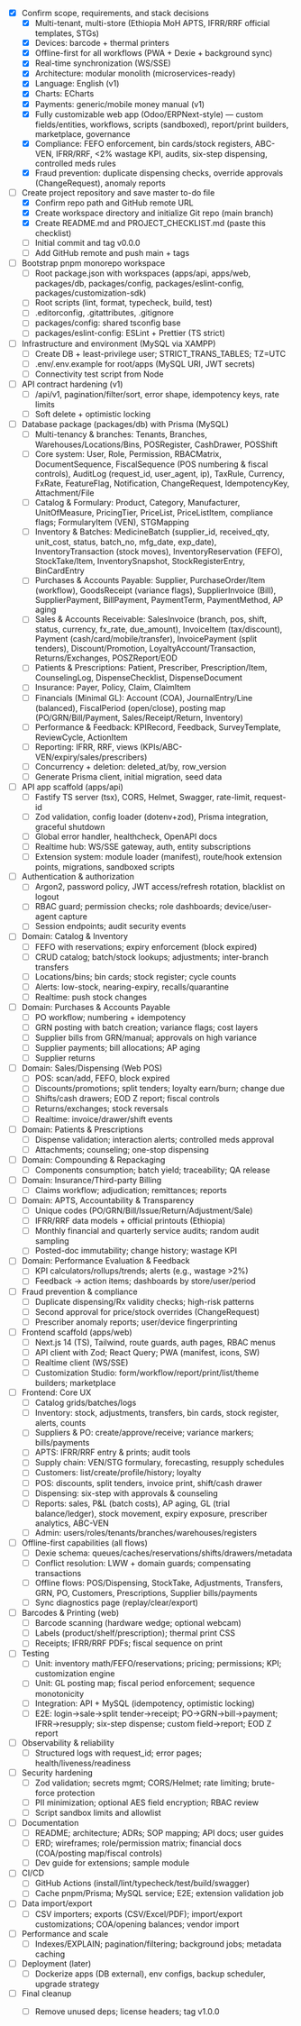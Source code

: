 ﻿- [x] Confirm scope, requirements, and stack decisions
  - [x] Multi-tenant, multi-store (Ethiopia MoH APTS, IFRR/RRF official templates, STGs)
  - [x] Devices: barcode + thermal printers
  - [x] Offline-first for all workflows (PWA + Dexie + background sync)
  - [x] Real-time synchronization (WS/SSE)
  - [x] Architecture: modular monolith (microservices-ready)
  - [x] Language: English (v1)
  - [x] Charts: ECharts
  - [x] Payments: generic/mobile money manual (v1)
  - [x] Fully customizable web app (Odoo/ERPNext-style) — custom fields/entities, workflows, scripts (sandboxed), report/print builders, marketplace, governance
  - [x] Compliance: FEFO enforcement, bin cards/stock registers, ABC-VEN, IFRR/RRF, <2% wastage KPI, audits, six-step dispensing, controlled meds rules
  - [x] Fraud prevention: duplicate dispensing checks, override approvals (ChangeRequest), anomaly reports
- [ ] Create project repository and save master to-do file
  - [x] Confirm repo path and GitHub remote URL
  - [x] Create workspace directory and initialize Git repo (main branch)
  - [x] Create README.md and PROJECT_CHECKLIST.md (paste this checklist)
  - [ ] Initial commit and tag v0.0.0
  - [ ] Add GitHub remote and push main + tags
- [ ] Bootstrap pnpm monorepo workspace
  - [ ] Root package.json with workspaces (apps/api, apps/web, packages/db, packages/config, packages/eslint-config, packages/customization-sdk)
  - [ ] Root scripts (lint, format, typecheck, build, test)
  - [ ] .editorconfig, .gitattributes, .gitignore
  - [ ] packages/config: shared tsconfig base
  - [ ] packages/eslint-config: ESLint + Prettier (TS strict)
- [ ] Infrastructure and environment (MySQL via XAMPP)
  - [ ] Create DB + least-privilege user; STRICT_TRANS_TABLES; TZ=UTC
  - [ ] .env/.env.example for root/apps (MySQL URI, JWT secrets)
  - [ ] Connectivity test script from Node
- [ ] API contract hardening (v1)
  - [ ] /api/v1, pagination/filter/sort, error shape, idempotency keys, rate limits
  - [ ] Soft delete + optimistic locking
- [ ] Database package (packages/db) with Prisma (MySQL)
  - [ ] Multi-tenancy & branches: Tenants, Branches, Warehouses/Locations/Bins, POSRegister, CashDrawer, POSShift
  - [ ] Core system: User, Role, Permission, RBACMatrix, DocumentSequence, FiscalSequence (POS numbering & fiscal controls), AuditLog (request_id, user_agent, ip), TaxRule, Currency, FxRate, FeatureFlag, Notification, ChangeRequest, IdempotencyKey, Attachment/File
  - [ ] Catalog & Formulary: Product, Category, Manufacturer, UnitOfMeasure, PricingTier, PriceList, PriceListItem, compliance flags; FormularyItem (VEN), STGMapping
  - [ ] Inventory & Batches: MedicineBatch (supplier_id, received_qty, unit_cost, status, batch_no, mfg_date, exp_date), InventoryTransaction (stock moves), InventoryReservation (FEFO), StockTake/Item, InventorySnapshot, StockRegisterEntry, BinCardEntry
  - [ ] Purchases & Accounts Payable: Supplier, PurchaseOrder/Item (workflow), GoodsReceipt (variance flags), SupplierInvoice (Bill), SupplierPayment, BillPayment, PaymentTerm, PaymentMethod, AP aging
  - [ ] Sales & Accounts Receivable: SalesInvoice (branch, pos, shift, status, currency, fx_rate, due_amount), InvoiceItem (tax/discount), Payment (cash/card/mobile/transfer), InvoicePayment (split tenders), Discount/Promotion, LoyaltyAccount/Transaction, Returns/Exchanges, POSZReport/EOD
  - [ ] Patients & Prescriptions: Patient, Prescriber, Prescription/Item, CounselingLog, DispenseChecklist, DispenseDocument
  - [ ] Insurance: Payer, Policy, Claim, ClaimItem
  - [ ] Financials (Minimal GL): Account (COA), JournalEntry/Line (balanced), FiscalPeriod (open/close), posting map (PO/GRN/Bill/Payment, Sales/Receipt/Return, Inventory)
  - [ ] Performance & Feedback: KPIRecord, Feedback, SurveyTemplate, ReviewCycle, ActionItem
  - [ ] Reporting: IFRR, RRF, views (KPIs/ABC-VEN/expiry/sales/prescribers)
  - [ ] Concurrency + deletion: deleted_at/by, row_version
  - [ ] Generate Prisma client, initial migration, seed data
- [ ] API app scaffold (apps/api)
  - [ ] Fastify TS server (tsx), CORS, Helmet, Swagger, rate-limit, request-id
  - [ ] Zod validation, config loader (dotenv+zod), Prisma integration, graceful shutdown
  - [ ] Global error handler, healthcheck, OpenAPI docs
  - [ ] Realtime hub: WS/SSE gateway, auth, entity subscriptions
  - [ ] Extension system: module loader (manifest), route/hook extension points, migrations, sandboxed scripts
- [ ] Authentication & authorization
  - [ ] Argon2, password policy, JWT access/refresh rotation, blacklist on logout
  - [ ] RBAC guard; permission checks; role dashboards; device/user-agent capture
  - [ ] Session endpoints; audit security events
- [ ] Domain: Catalog & Inventory
  - [ ] FEFO with reservations; expiry enforcement (block expired)
  - [ ] CRUD catalog; batch/stock lookups; adjustments; inter-branch transfers
  - [ ] Locations/bins; bin cards; stock register; cycle counts
  - [ ] Alerts: low-stock, nearing-expiry, recalls/quarantine
  - [ ] Realtime: push stock changes
- [ ] Domain: Purchases & Accounts Payable
  - [ ] PO workflow; numbering + idempotency
  - [ ] GRN posting with batch creation; variance flags; cost layers
  - [ ] Supplier bills from GRN/manual; approvals on high variance
  - [ ] Supplier payments; bill allocations; AP aging
  - [ ] Supplier returns
- [ ] Domain: Sales/Dispensing (Web POS)
  - [ ] POS: scan/add, FEFO, block expired
  - [ ] Discounts/promotions; split tenders; loyalty earn/burn; change due
  - [ ] Shifts/cash drawers; EOD Z report; fiscal controls
  - [ ] Returns/exchanges; stock reversals
  - [ ] Realtime: invoice/drawer/shift events
- [ ] Domain: Patients & Prescriptions
  - [ ] Dispense validation; interaction alerts; controlled meds approval
  - [ ] Attachments; counseling; one-stop dispensing
- [ ] Domain: Compounding & Repackaging
  - [ ] Components consumption; batch yield; traceability; QA release
- [ ] Domain: Insurance/Third-party Billing
  - [ ] Claims workflow; adjudication; remittances; reports
- [ ] Domain: APTS, Accountability & Transparency
  - [ ] Unique codes (PO/GRN/Bill/Issue/Return/Adjustment/Sale)
  - [ ] IFRR/RRF data models + official printouts (Ethiopia)
  - [ ] Monthly financial and quarterly service audits; random audit sampling
  - [ ] Posted-doc immutability; change history; wastage KPI
- [ ] Domain: Performance Evaluation & Feedback
  - [ ] KPI calculators/rollups/trends; alerts (e.g., wastage >2%)
  - [ ] Feedback → action items; dashboards by store/user/period
- [ ] Fraud prevention & compliance
  - [ ] Duplicate dispensing/Rx validity checks; high-risk patterns
  - [ ] Second approval for price/stock overrides (ChangeRequest)
  - [ ] Prescriber anomaly reports; user/device fingerprinting
- [ ] Frontend scaffold (apps/web)
  - [ ] Next.js 14 (TS), Tailwind, route guards, auth pages, RBAC menus
  - [ ] API client with Zod; React Query; PWA (manifest, icons, SW)
  - [ ] Realtime client (WS/SSE)
  - [ ] Customization Studio: form/workflow/report/print/list/theme builders; marketplace
- [ ] Frontend: Core UX
  - [ ] Catalog grids/batches/logs
  - [ ] Inventory: stock, adjustments, transfers, bin cards, stock register, alerts, counts
  - [ ] Suppliers & PO: create/approve/receive; variance markers; bills/payments
  - [ ] APTS: IFRR/RRF entry & prints; audit tools
  - [ ] Supply chain: VEN/STG formulary, forecasting, resupply schedules
  - [ ] Customers: list/create/profile/history; loyalty
  - [ ] POS: discounts, split tenders, invoice print, shift/cash drawer
  - [ ] Dispensing: six-step with approvals & counseling
  - [ ] Reports: sales, P&L (batch costs), AP aging, GL (trial balance/ledger), stock movement, expiry exposure, prescriber analytics, ABC-VEN
  - [ ] Admin: users/roles/tenants/branches/warehouses/registers
- [ ] Offline-first capabilities (all flows)
  - [ ] Dexie schema: queues/caches/reservations/shifts/drawers/metadata
  - [ ] Conflict resolution: LWW + domain guards; compensating transactions
  - [ ] Offline flows: POS/Dispensing, StockTake, Adjustments, Transfers, GRN, PO, Customers, Prescriptions, Supplier bills/payments
  - [ ] Sync diagnostics page (replay/clear/export)
- [ ] Barcodes & Printing (web)
  - [ ] Barcode scanning (hardware wedge; optional webcam)
  - [ ] Labels (product/shelf/prescription); thermal print CSS
  - [ ] Receipts; IFRR/RRF PDFs; fiscal sequence on print
- [ ] Testing
  - [ ] Unit: inventory math/FEFO/reservations; pricing; permissions; KPI; customization engine
  - [ ] Unit: GL posting map; fiscal period enforcement; sequence monotonicity
  - [ ] Integration: API + MySQL (idempotency, optimistic locking)
  - [ ] E2E: login→sale→split tender→receipt; PO→GRN→bill→payment; IFRR→resupply; six-step dispense; custom field→report; EOD Z report
- [ ] Observability & reliability
  - [ ] Structured logs with request_id; error pages; health/liveness/readiness
- [ ] Security hardening
  - [ ] Zod validation; secrets mgmt; CORS/Helmet; rate limiting; brute-force protection
  - [ ] PII minimization; optional AES field encryption; RBAC review
  - [ ] Script sandbox limits and allowlist
- [ ] Documentation
  - [ ] README; architecture; ADRs; SOP mapping; API docs; user guides
  - [ ] ERD; wireframes; role/permission matrix; financial docs (COA/posting map/fiscal controls)
  - [ ] Dev guide for extensions; sample module
- [ ] CI/CD
  - [ ] GitHub Actions (install/lint/typecheck/test/build/swagger)
  - [ ] Cache pnpm/Prisma; MySQL service; E2E; extension validation job
- [ ] Data import/export
  - [ ] CSV importers; exports (CSV/Excel/PDF); import/export customizations; COA/opening balances; vendor import
- [ ] Performance and scale
  - [ ] Indexes/EXPLAIN; pagination/filtering; background jobs; metadata caching
- [ ] Deployment (later)
  - [ ] Dockerize apps (DB external), env configs, backup scheduler, upgrade strategy
- [ ] Final cleanup
  - [ ] Remove unused deps; license headers; tag v1.0.0

